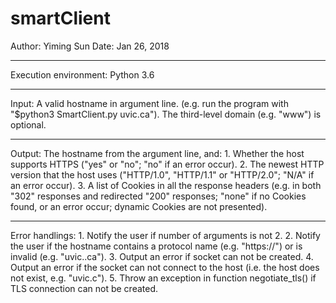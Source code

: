 # smartClient
Author:  Yiming Sun
Date:  Jan 26, 2018

------------------------------------------------
Execution environment:
	Python 3.6

------------------------------------------------
Input:
	A valid hostname in argument line. (e.g. run the program with "$python3 SmartClient.py uvic.ca").
	The third-level domain (e.g. "www") is optional.

------------------------------------------------
Output:
	The hostname from the argument line, and:
	1. Whether the host supports HTTPS ("yes" or "no"; "no" if an error occur).
	2. The newest HTTP version that the host uses ("HTTP/1.0", "HTTP/1.1" or "HTTP/2.0"; "N/A" if an error occur).
	3. A list of Cookies in all the response headers (e.g. in both "302" responses and redirected "200" responses;
	   "none" if no Cookies found, or an error occur; dynamic Cookies are not presented).

------------------------------------------------
Error handlings:
	1. Notify the user if number of arguments is not 2.
	2. Notify the user if the hostname contains a protocol name (e.g. "https://") or is invalid (e.g. "uvic..ca").
	3. Output an error if socket can not be created.
	4. Output an error if the socket can not connect to the host (i.e. the host does not exist, e.g. "uvic.c").
	5. Throw an exception in function negotiate_tls() if TLS connection can not be created.
